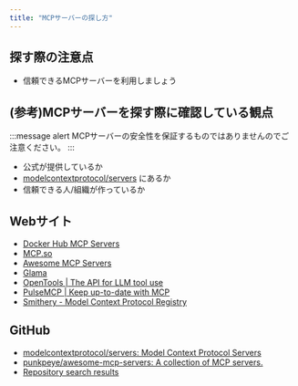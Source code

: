 ```yaml
---
title: "MCPサーバーの探し方"
---
```


## 探す際の注意点

- 信頼できるMCPサーバーを利用しましょう

## (参考)MCPサーバーを探す際に確認している観点

:::message alert
MCPサーバーの安全性を保証するものではありませんのでご注意ください。
:::

- 公式が提供しているか
- [modelcontextprotocol/servers](https://github.com/modelcontextprotocol/servers) にあるか
- 信頼できる人/組織が作っているか

## Webサイト

- [Docker Hub MCP Servers](https://hub.docker.com/catalogs/mcp)
- [MCP.so](https://mcp.so/)
- [Awesome MCP Servers](https://mcpservers.org/)
- [Glama](https://glama.ai/mcp/servers)
- [OpenTools | The API for LLM tool use](https://opentools.com/registry)
- [PulseMCP | Keep up-to-date with MCP](https://www.pulsemcp.com/)
- [Smithery - Model Context Protocol Registry](https://smithery.ai/)

## GitHub

- [modelcontextprotocol/servers: Model Context Protocol Servers](https://github.com/modelcontextprotocol/servers?tab=readme-ov-file)
- [punkpeye/awesome-mcp-servers: A collection of MCP servers.](https://github.com/punkpeye/awesome-mcp-servers/tree/main)
- [Repository search results](https://github.com/search?q=mcp%20server&type=repositories)
